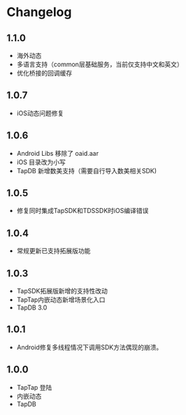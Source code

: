 # Changelog

## 1.1.0

- 海外动态
- 多语言支持（common层基础服务，当前仅支持中文和英文）
- 优化桥接的回调缓存

## 1.0.7

- iOS动态问题修复

## 1.0.6

- Android Libs 移除了 oaid.aar
- iOS 目录改为小写
- TapDB 新增数美支持（需要自行导入数美相关SDK)

## 1.0.5

 - 修复同时集成TapSDK和TDSSDK时iOS编译错误

 ## 1.0.4 

 - 常规更新已支持拓展版功能

 ## 1.0.3 

 - TapSDK拓展版新增的支持性改动
 - TapTap内嵌动态新增场景化入口
 - TapDB 3.0

 ## 1.0.1

 - Android修复多线程情况下调用SDK方法偶现的崩溃。

 ## 1.0.0 

 - TapTap 登陆
 - 内嵌动态
 - TapDB